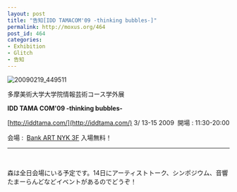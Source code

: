 ```yaml
---
layout: post
title: "告知[IDD TAMACOM'09 -thinking bubbles-]"
permalink: http://moxus.org/464
post_id: 464
categories: 
- Exhibition
- Glitch
- 告知
---
```


![20090219_449511](http://moxuse.org/wordpress/wp-content/uploads/2009/03/20090219_449511.gif)

多摩美術大学大学院情報芸術コース学外展


**IDD TAMA
COM'09 -thinking bubbles-**


[http://iddtama.com/](http://iddtama.com/)
3/ 13-15 2009 
開場 : 11:30-20:00

会場 : 
[Bank ART NYK 3F](http://www.bankart1929.com/)
入場無料！

_______________

 

森は全日会場にいる予定です。14日にアーティストトーク、シンポジウム、音響たまーらんどなどイベントがあるのでどうぞ！